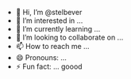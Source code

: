 - 👋 Hi, I’m @stelbever
- 👀 I’m interested in ...
- 🌱 I’m currently learning ...
- 💞️ I’m looking to collaborate on ...
- 📫 How to reach me ...
- 😄 Pronouns: ...
- ⚡ Fun fact: ...
goood
<!---
stelbever/stelbever is a ✨ special ✨ repository because its `README.md` (this file) appears on your GitHub profile.
You can click the Preview link to take a look at your changes.
--->
